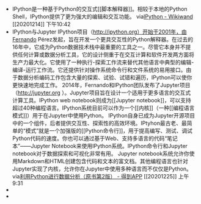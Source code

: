- IPython是一种基于Python的交互式[[脚本解释器]]。相较于本地的Python Shell，IPython提供了更为强大的编辑和交互功能。
  via[IPython - Wikiwand](https://www.wikiwand.com/zh-cn/IPython)
  [[20201214]] 下午10:42
- IPython与Jupyter
  IPython项目（http://ipython.org）开始于2001年，由Fernando Pérez发起，旨在开发一个更具交互性的Python解释器。在过去的16年中，它成为Python数据技术栈中最重要的工具之一。尽管它本身并不提供任何计算或数据分析工具，它的设计侧重于在交互计算和软件开发两方面将生产力最大化。它使用了一种执行-探索工作流来替代其他语言中典型的编辑-编译-运行工作流。它还提供针对操作系统命令行和文件系统的易用接口。由于数据分析编码工作包含大量的探索、试验、试错和遍历，IPython可以使你更快速地完成工作。
  2014年，Fernando和IPython团队发布了Jupyter项目（http://jupyter.org
  ）。Jupyter项目旨在设计一个适用于更多语言的交互式计算工具。IPython web notebook则成为[[Jupyter notebook]]，可以支持超过40种编程语言。IPython系统目前可以作为一个[[内核]]（一种[[编程语言模式]]）用于在Jupyter中使用Python。
  IPython自身已成为Jupyter开源项目中的一个组件，后者提供交互性、探索性的高效环境。IPtyhon最古老、最简单的“模式”就是一个加强版的[[Python命令行]]，用于提高编写、测试、调试Python代码的速度。你也可以通过基于Web、支持多语言的代码“笔记本”——Jupyter Notebook来使用IPython系统。IPython命令行和Jupyter notebook对于数据探索和可视化非常有用。
  Jupyter notebook系统允许你使用Markdown和HTML创建包含代码和文本的富文档。其他编程语言也针对Jupyter实现了内核，允许你在Jupyter中使用多种语言而不仅仅是Python。
  via[利用Python进行数据分析（原书第2版） - 得到APP](https://www.dedao.cn/reader?id=pqvNQ1KRJa7EmgG8MPKrzykNVbDpBWZEVq0QA1xO54nlvZq296YodejLXVJE5eAd)
  [[20201225]] 上午9:31
- 
- 
